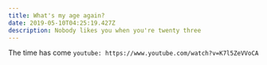 ```yaml
---
title: What's my age again?
date: 2019-05-10T04:25:19.427Z
description: Nobody likes you when you're twenty three
---
```


The time has come
`youtube: https://www.youtube.com/watch?v=K7l5ZeVVoCA` 
